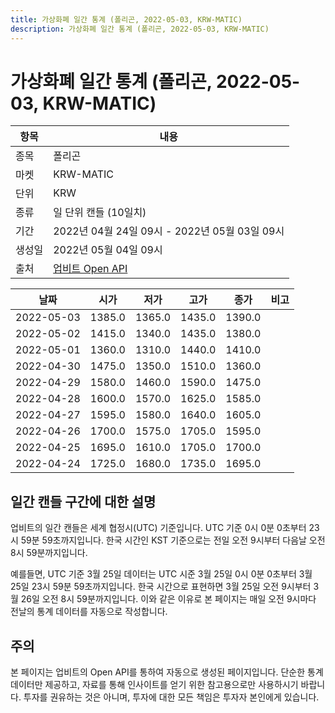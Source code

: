 ```yaml
---
title: 가상화폐 일간 통계 (폴리곤, 2022-05-03, KRW-MATIC)
description: 가상화폐 일간 통계 (폴리곤, 2022-05-03, KRW-MATIC)
---
```



가상화폐 일간 통계 (폴리곤, 2022-05-03, KRW-MATIC)
===

|항목|내용|
|--|--|
|종목|폴리곤|
|마켓|KRW-MATIC|
|단위|KRW|
|종류|일 단위 캔들 (10일치)|
|기간|2022년 04월 24일 09시 - 2022년 05월 03일 09시|
|생성일|2022년 05월 04일 09시|
|출처|[업비트 Open API](https://docs.upbit.com)|


|날짜|시가|저가|고가|종가|비고|
|--|--|--|--|--|--|
|2022-05-03|1385.0|1365.0|1435.0|1390.0|    |
|2022-05-02|1415.0|1340.0|1435.0|1380.0|    |
|2022-05-01|1360.0|1310.0|1440.0|1410.0|    |
|2022-04-30|1475.0|1350.0|1510.0|1360.0|    |
|2022-04-29|1580.0|1460.0|1590.0|1475.0|    |
|2022-04-28|1600.0|1570.0|1625.0|1585.0|    |
|2022-04-27|1595.0|1580.0|1640.0|1605.0|    |
|2022-04-26|1700.0|1575.0|1705.0|1595.0|    |
|2022-04-25|1695.0|1610.0|1705.0|1700.0|    |
|2022-04-24|1725.0|1680.0|1735.0|1695.0|    |


일간 캔들 구간에 대한 설명
---


업비트의 일간 캔들은 세계 협정시(UTC) 기준입니다. 
UTC 기준 0시 0분 0초부터 23시 59분 59초까지입니다. 
한국 시간인 KST 기준으로는 전일 오전 9시부터 다음날 오전 8시 59분까지입니다. 


예를들면, UTC 기준 3월 25일 데이터는 UTC 시준 3월 25일 0시 0분 0초부터 3월 25일 23시 59분 59초까지입니다. 
한국 시간으로 표현하면 3월 25일 오전 9시부터 3월 26일 오전 8시 59분까지입니다. 
이와 같은 이유로 본 페이지는 매일 오전 9시마다 전날의 통계 데이터를 자동으로 작성합니다. 


주의
---


본 페이지는 업비트의 Open API를 통하여 자동으로 생성된 페이지입니다. 
단순한 통계 데이터만 제공하고, 자료를 통해 인사이트를 얻기 위한 참고용으로만 사용하시기 바랍니다. 
투자를 권유하는 것은 아니며, 투자에 대한 모든 책임은 투자자 본인에게 있습니다. 
